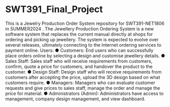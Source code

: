 # SWT391_Final_Project
This is a Jewelry Production Order System repository for SWT391-NET1806 in SUMMER2024 . 
The Jewellery Production Ordering System is a new software system that replaces the current manual directly at shops for ordering and picking up jewellery. The system is expected to evolve over several releases, ultimately connecting to the Internet ordering services to payment online.
Users:
● 	Customers: End users who can successfully place orders online by selecting a design and customise jewellery details.
● 	Sales Staff: Sales staff who will receive requirements from customers, confirm, quote a price for customers, and handover the product to the customer.
● 	Design Staff: Design staff who will receive requirements from customers after accepting the price, upload the 3D design based on what customers require.
● 	Managers: Managers who can evaluate customer requests and give prices to sales staff, manage the order and manage the price for material.
● 	Administrators (Admin): Administrators have access to management, company design management, and view dashboard.
